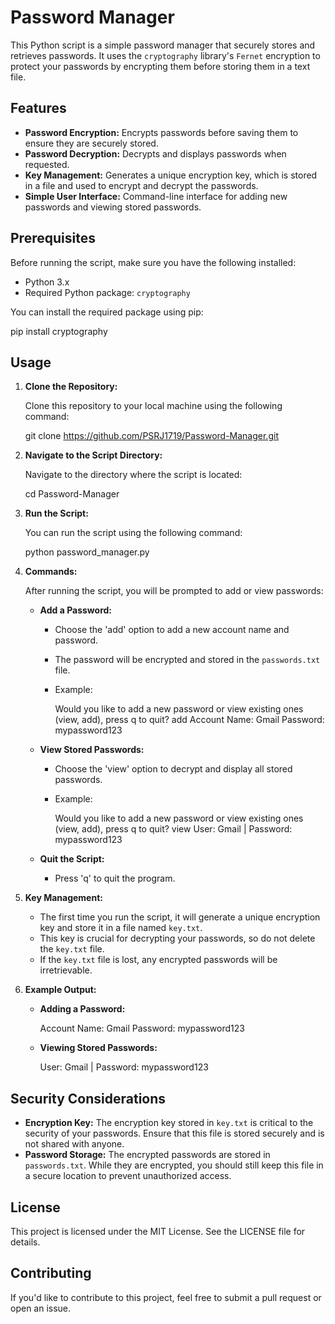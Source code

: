 # Password Manager

This Python script is a simple password manager that securely stores and retrieves passwords. It uses the `cryptography` library's `Fernet` encryption to protect your passwords by encrypting them before storing them in a text file.

## Features

- **Password Encryption:** Encrypts passwords before saving them to ensure they are securely stored.
- **Password Decryption:** Decrypts and displays passwords when requested.
- **Key Management:** Generates a unique encryption key, which is stored in a file and used to encrypt and decrypt the passwords.
- **Simple User Interface:** Command-line interface for adding new passwords and viewing stored passwords.

## Prerequisites

Before running the script, make sure you have the following installed:

- Python 3.x
- Required Python package: `cryptography`

You can install the required package using pip:

pip install cryptography

## Usage

1. **Clone the Repository:**

   Clone this repository to your local machine using the following command:

   git clone https://github.com/PSRJ1719/Password-Manager.git

2. **Navigate to the Script Directory:**

   Navigate to the directory where the script is located:

   cd Password-Manager

3. **Run the Script:**

   You can run the script using the following command:

   python password_manager.py

4. **Commands:**

   After running the script, you will be prompted to add or view passwords:

   - **Add a Password:**
     - Choose the 'add' option to add a new account name and password.
     - The password will be encrypted and stored in the `passwords.txt` file.
     - Example:

       Would you like to add a new password or view existing ones (view, add), press q to quit? add
       Account Name: Gmail
       Password: mypassword123

   - **View Stored Passwords:**
     - Choose the 'view' option to decrypt and display all stored passwords.
     - Example:

       Would you like to add a new password or view existing ones (view, add), press q to quit? view
       User: Gmail | Password: mypassword123

   - **Quit the Script:**
     - Press 'q' to quit the program.

5. **Key Management:**

   - The first time you run the script, it will generate a unique encryption key and store it in a file named `key.txt`.
   - This key is crucial for decrypting your passwords, so do not delete the `key.txt` file.
   - If the `key.txt` file is lost, any encrypted passwords will be irretrievable.

6. **Example Output:**

   - **Adding a Password:**

     Account Name: Gmail
     Password: mypassword123

   - **Viewing Stored Passwords:**

     User: Gmail | Password: mypassword123


## Security Considerations

- **Encryption Key:** The encryption key stored in `key.txt` is critical to the security of your passwords. Ensure that this file is stored securely and is not shared with anyone.
- **Password Storage:** The encrypted passwords are stored in `passwords.txt`. While they are encrypted, you should still keep this file in a secure location to prevent unauthorized access.

## License

This project is licensed under the MIT License. See the LICENSE file for details.

## Contributing

If you'd like to contribute to this project, feel free to submit a pull request or open an issue.
